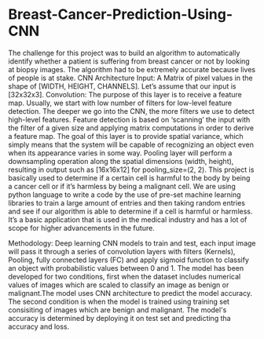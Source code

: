# Breast-Cancer-Prediction-Using-CNN
The challenge for this project was to build an algorithm to automatically identify whether a patient is suffering from breast cancer or not by looking at biopsy images. The algorithm had to be extremely accurate because lives of people is at stake.
CNN Architecture
Input:
A Matrix of pixel values in the shape of [WIDTH, HEIGHT, CHANNELS]. Let’s assume that our input is [32x32x3].
Convolution:
The purpose of this layer is to receive a feature map. Usually, we start with low number of filters for low-level feature detection. The deeper we go into the CNN, the more filters we use to detect high-level features. Feature detection is based on ‘scanning’ the input with the filter of a given size and applying matrix computations in order to derive a feature map.
The goal of this layer is to provide spatial variance, which simply means that the system will be capable of recognizing an object even when its appearance varies in some way. Pooling layer will perform a downsampling operation along the spatial dimensions (width, height), resulting in output such as [16x16x12] for pooling_size=(2, 2).
This project is basically used to determine if a certain cell is harmful to the body by being a cancer cell or if it’s harmless by being a malignant cell. We are using python language to write a code by the use of pre-set machine learning libraries to train a large amount of entries and then taking random entries and see if our algorithm is able to determine if a cell is harmful or harmless. It’s a basic application that is used in the medical industry and has a lot of scope for higher advancements in the future.

Methodology:
Deep learning CNN models to train and test, each input image will pass it through a series of convolution layers with filters (Kernels), Pooling, fully connected layers (FC) and apply sigmoid function to classify an object with probabilistic values between 0 and 1.
The model has been developed for two conditions, first when the dataset includes numerical values of images which are scaled to classify an image as benign or malignant.The model uses CNN architecture to predict the model accuracy.
The second condition is when the model is trained using training set consisiting of images which are benign and malignant. The model's accuracy is determined by deploying it on test set and predicting tha accuracy and loss.
